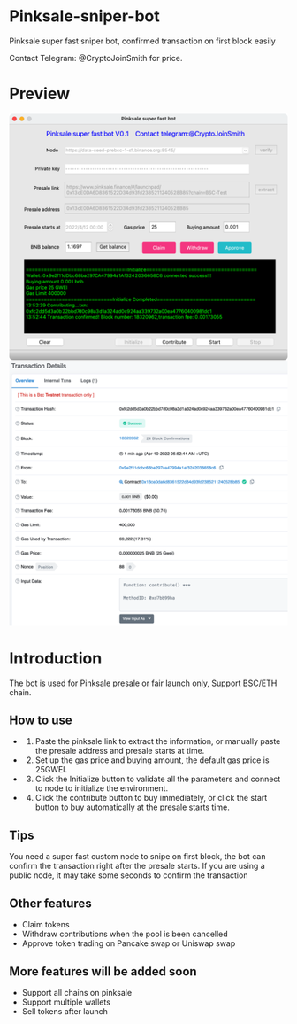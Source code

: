 # Pinksale-sniper-bot
Pinksale super fast sniper bot, confirmed transaction on first block easily

Contact Telegram: @CryptoJoinSmith for price.

# Preview

<img src="https://github.com/Crypto-KK/Pinksale-sniper-bot/blob/main/bot.png" />

<img src="https://github.com/Crypto-KK/Pinksale-sniper-bot/blob/main/transaction.png" />

# Introduction

The bot is used for Pinksale presale or fair launch only, Support BSC/ETH chain.

## How to use


* 1. Paste the pinksale link to extract the information, or manually paste the presale address and presale starts at time.

* 2. Set up the gas price and buying amount, the default gas price is 25GWEI.

* 3. Click the Initialize button to validate all the parameters and connect to node to initialize the environment.

* 4. Click the contribute button to buy immediately, or click the start button to buy automatically at the presale starts time.

## Tips

You need a super fast custom node to snipe on first block, the bot can confirm the transaction right after the presale starts. If you are using a public node, it may take some seconds to confirm the transaction


## Other features

* Claim tokens
* Withdraw contributions when the pool is been cancelled
* Approve token trading on Pancake swap or Uniswap swap

## More features will be added soon

* Support all chains on pinksale
* Support multiple wallets
* Sell tokens after launch

